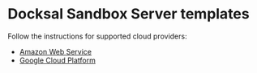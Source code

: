 # Docksal Sandbox Server templates

Follow the instructions for supported cloud providers:

- [Amazon Web Service](./aws-cloudformation)
- [Google Cloud Platform](./gcp-deployment-manager)
